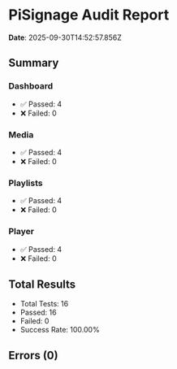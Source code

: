 # PiSignage Audit Report

**Date**: 2025-09-30T14:52:57.856Z

## Summary

### Dashboard
- ✅ Passed: 4
- ❌ Failed: 0

### Media
- ✅ Passed: 4
- ❌ Failed: 0

### Playlists
- ✅ Passed: 4
- ❌ Failed: 0

### Player
- ✅ Passed: 4
- ❌ Failed: 0

## Total Results
- Total Tests: 16
- Passed: 16
- Failed: 0
- Success Rate: 100.00%

## Errors (0)

